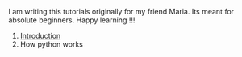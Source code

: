 I am writing this tutorials originally for my friend Maria. Its meant for absolute beginners. Happy learning !!!

1. [Introduction](https://github.com/akhilputhiry/python-for-maria/blob/master/introduction.md)
2. How python works
